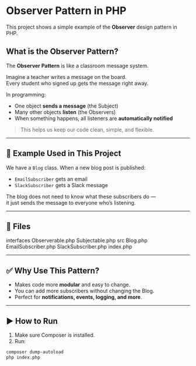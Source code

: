 # Observer Pattern in PHP

This project shows a simple example of the **Observer** design pattern in PHP.

##  What is the Observer Pattern?

The **Observer Pattern** is like a classroom message system.

Imagine a teacher writes a message on the board.  
Every student who signed up gets the message right away.

In programming:
- One object **sends a message** (the Subject)
- Many other objects **listen** (the Observers)
- When something happens, all listeners are **automatically notified**

> This helps us keep our code clean, simple, and flexible.

---

## 🧪 Example Used in This Project

We have a `Blog` class. When a new blog post is published:
- `EmailSubscriber` gets an email
- `SlackSubscriber` gets a Slack message

The blog does not need to know what these subscribers do —  
it just sends the message to everyone who’s listening.

---

## 📂 Files

interfaces
    Observerable.php
    Subjectable.php
src
    Blog.php
    EmailSubscriber.php
    SlackSubscriber.php
index.php


---

## ✅ Why Use This Pattern?

- Makes code more **modular** and easy to change.
- You can add more subscribers without changing the Blog.
- Perfect for **notifications, events, logging, and more**.

---

## ▶️ How to Run

1. Make sure Composer is installed.
2. Run:

```bash
composer dump-autoload
php index.php
